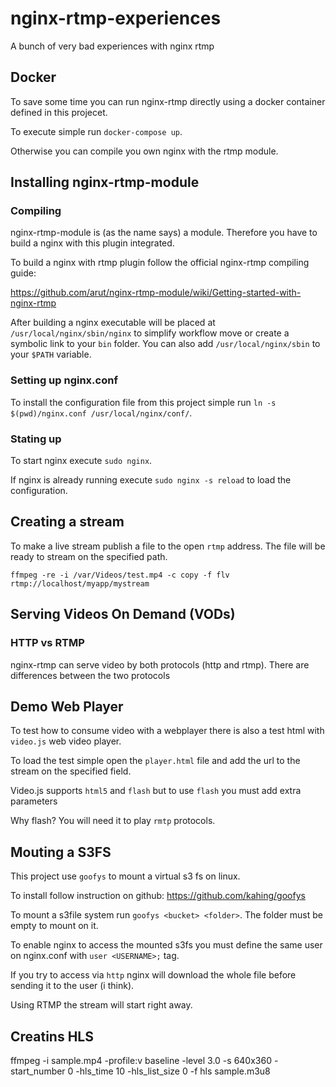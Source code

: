 # nginx-rtmp-experiences
A bunch of very bad experiences with nginx rtmp

## Docker

To save some time you can run nginx-rtmp directly using a docker container defined in this projecet.

To execute simple run `docker-compose up`.

Otherwise you can compile you own nginx with the rtmp module.

## Installing nginx-rtmp-module

### Compiling

nginx-rtmp-module is (as the name says) a module. Therefore you have to build a nginx with this plugin integrated.

To build a nginx with rtmp plugin follow the official nginx-rtmp compiling guide:

https://github.com/arut/nginx-rtmp-module/wiki/Getting-started-with-nginx-rtmp

After building a nginx executable will be placed at `/usr/local/nginx/sbin/nginx` to simplify workflow move or create a symbolic link to your `bin` folder. You can also add `/usr/local/nginx/sbin` to your `$PATH` variable.

### Setting up nginx.conf

To install the configuration file from this project simple run `ln -s $(pwd)/nginx.conf /usr/local/nginx/conf/`.

### Stating up

To start nginx execute `sudo nginx`.

If nginx is already running execute `sudo nginx -s reload` to load the configuration.

## Creating a stream

To make a live stream publish a file to the open `rtmp` address. The file will be ready to stream on the specified path.

```
ffmpeg -re -i /var/Videos/test.mp4 -c copy -f flv rtmp://localhost/myapp/mystream
```

## Serving Videos On Demand (VODs)

### HTTP vs RTMP

nginx-rtmp can serve video by both protocols (http and rtmp). There are differences between the two protocols

## Demo Web Player

To test how to consume video with a webplayer there is also a test html with `video.js` web video player.

To load the test simple open the `player.html` file and add the url to the stream on the specified field.

Video.js supports `html5` and `flash` but to use `flash` you must add extra parameters

Why flash? You will need it to play `rmtp` protocols.

## Mouting a S3FS

This project use `goofys` to mount a virtual s3 fs on linux. 

To install follow instruction on github: https://github.com/kahing/goofys

To mount a s3file system run `goofys <bucket> <folder>`. The folder must be empty to mount on it.

To enable nginx to access the mounted s3fs you must define the same user on nginx.conf with `user <USERNAME>;` tag.

If you try to access via `http` nginx will download the whole file before sending it to the user (i think).

Using RTMP the stream will start right away.

## Creatins HLS
ffmpeg -i sample.mp4 -profile:v baseline -level 3.0 -s 640x360 -start_number 0 -hls_time 10 -hls_list_size 0 -f hls sample.m3u8
